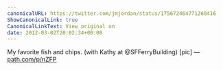 ```yaml
---
canonicalURL: https://twitter.com/jmjordan/status/175672464771260416
ShowCanonicalLink: true
CanonicalLinkText: View original on
date: 2012-03-02T20:02:34+00:00
---
```

My favorite fish and chips. (with Kathy at @SFFerryBuilding) [pic] — [path.com/p/nZFP](http://path.com/p/nZFP)
